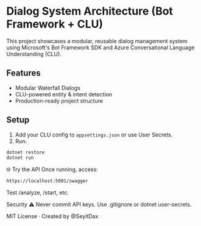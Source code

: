 # Dialog System Architecture (Bot Framework + CLU)

This project showcases a modular, reusable dialog management system using Microsoft's Bot Framework SDK and Azure Conversational Language Understanding (CLU).

## Features

- Modular Waterfall Dialogs
- CLU-powered entity & intent detection
- Production-ready project structure


## Setup

1. Add your CLU config to `appsettings.json` or use User Secrets.
2. Run:
```bash
dotnet restore
dotnet run
```


🌐 Try the API
Once running, access:

```bash
https://localhost:5001/swagger
```
Test /analyze, /start, etc.

Security
⚠️ Never commit API keys.
Use .gitignore or dotnet user-secrets.

MIT License · Created by @SeyitDax
